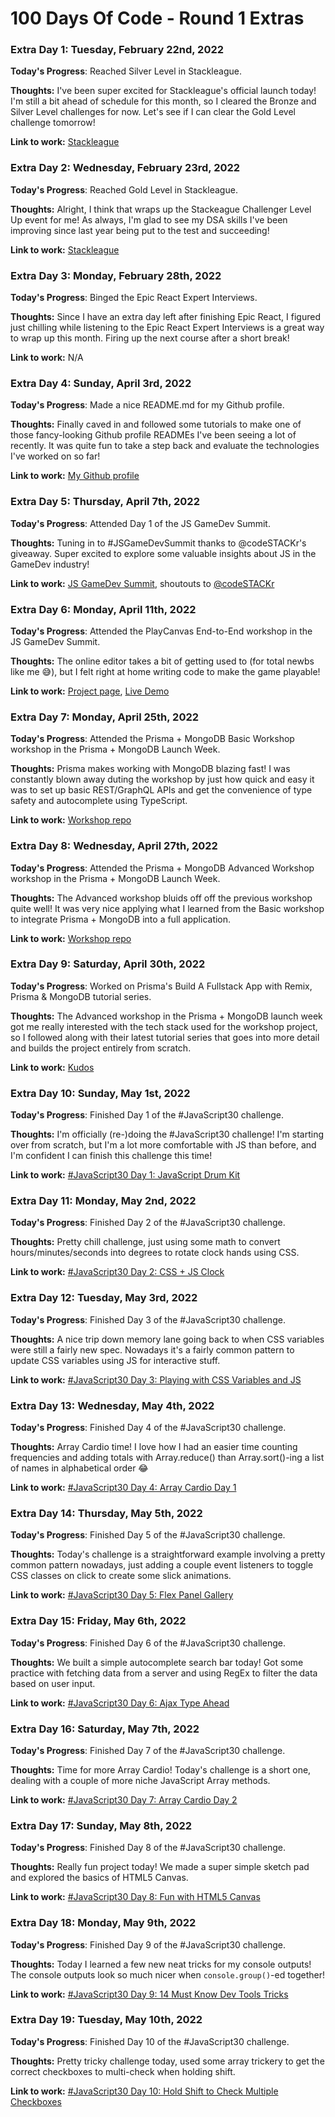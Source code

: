 # 100 Days Of Code - Round 1 Extras

### Extra Day 1: Tuesday, February 22nd, 2022

**Today's Progress**: Reached Silver Level in Stackleague.

**Thoughts:** I've been super excited for Stackleague's official launch today! I'm still a bit ahead of schedule for this month, so I cleared the Bronze and Silver Level challenges for now. Let's see if I can clear the Gold Level challenge tomorrow!

**Link to work:** [Stackleague](https://stackleague.com)

### Extra Day 2: Wednesday, February 23rd, 2022

**Today's Progress**: Reached Gold Level in Stackleague.

**Thoughts:** Alright, I think that wraps up the Stackeague Challenger Level Up event for me! As always, I'm glad to see my DSA skills I've been improving since last year being put to the test and succeeding!

**Link to work:** [Stackleague](https://stackleague.com)

### Extra Day 3: Monday, February 28th, 2022

**Today's Progress**: Binged the Epic React Expert Interviews.

**Thoughts:** Since I have an extra day left after finishing Epic React, I figured just chilling while listening to the Epic React Expert Interviews is a great way to wrap up this month. Firing up the next course after a short break!

**Link to work:** N/A

### Extra Day 4: Sunday, April 3rd, 2022

**Today's Progress**: Made a nice README.md for my Github profile.

**Thoughts:** Finally caved in and followed some tutorials to make one of those fancy-looking Github profile READMEs I've been seeing a lot of recently. It was quite fun to take a step back and evaluate the technologies I've worked on so far!

**Link to work:** [My Github profile](https://github.com/Insidiae)

### Extra Day 5: Thursday, April 7th, 2022

**Today's Progress**: Attended Day 1 of the JS GameDev Summit.

**Thoughts:** Tuning in to #JSGameDevSummit thanks to @codeSTACKr's giveaway. Super excited to explore some valuable insights about JS in the GameDev industry!

**Link to work:** [JS GameDev Summit](https://jsgamedev.com/), shoutouts to [@codeSTACKr](https://twitter.com/codeSTACKr)

### Extra Day 6: Monday, April 11th, 2022

**Today's Progress**: Attended the PlayCanvas End-to-End workshop in the JS GameDev Summit.

**Thoughts:** The online editor takes a bit of getting used to (for total newbs like me 😅), but I felt right at home writing code to make the game playable!

**Link to work:** [Project page](https://playcanvas.com/project/911089/overview/playcanvas-e2e--food-run), [Live Demo](https://playcanv.as/p/VK22ZRCe/)

### Extra Day 7: Monday, April 25th, 2022

**Today's Progress**: Attended the Prisma + MongoDB Basic Workshop workshop in the Prisma + MongoDB Launch Week.

**Thoughts:** Prisma makes working with MongoDB blazing fast! I was constantly blown away duting the workshop by just how quick and easy it was to set up basic REST/GraphQL APIs and get the convenience of type safety and autocomplete using TypeScript.

**Link to work:** [Workshop repo](https://github.com/nikolasburk/prisma-mongodb-workshop)

### Extra Day 8: Wednesday, April 27th, 2022

**Today's Progress**: Attended the Prisma + MongoDB Advanced Workshop workshop in the Prisma + MongoDB Launch Week.

**Thoughts:** The Advanced workshop bluids off off the previous workshop quite well! It was very nice applying what I learned from the Basic workshop to integrate Prisma + MongoDB into a full application.

**Link to work:** [Workshop repo](https://github.com/sabinadams/prisma-mongodb-advanced-workshop)

### Extra Day 9: Saturday, April 30th, 2022

**Today's Progress**: Worked on Prisma's Build A Fullstack App with Remix, Prisma & MongoDB tutorial series.

**Thoughts:** The Advanced workshop in the Prisma + MongoDB launch week got me really interested with the tech stack used for the workshop project, so I followed along with their latest tutorial series that goes into more detail and builds the project entirely from scratch.

**Link to work:** [Kudos](https://github.com/Insidiae/kudos)

### Extra Day 10: Sunday, May 1st, 2022

**Today's Progress**: Finished Day 1 of the #JavaScript30 challenge.

**Thoughts:** I'm officially (re-)doing the #JavaScript30 challenge! I'm starting over from scratch, but I'm a lot more comfortable with JS than before, and I'm confident I can finish this challenge this time!

**Link to work:** [#JavaScript30 Day 1: JavaScript Drum Kit](https://insidiae.github.io/js30/01-drum/index.html)

### Extra Day 11: Monday, May 2nd, 2022

**Today's Progress**: Finished Day 2 of the #JavaScript30 challenge.

**Thoughts:** Pretty chill challenge, just using some math to convert hours/minutes/seconds into degrees to rotate clock hands using CSS.

**Link to work:** [#JavaScript30 Day 2: CSS + JS Clock](https://insidiae.github.io/js30/02-clock/index.html)

### Extra Day 12: Tuesday, May 3rd, 2022

**Today's Progress**: Finished Day 3 of the #JavaScript30 challenge.

**Thoughts:** A nice trip down memory lane going back to when CSS variables were still a fairly new spec. Nowadays it's a fairly common pattern to update CSS variables using JS for interactive stuff.

**Link to work:** [#JavaScript30 Day 3: Playing with CSS Variables and JS](https://insidiae.github.io/js30/03-css-variables/index.html)

### Extra Day 13: Wednesday, May 4th, 2022

**Today's Progress**: Finished Day 4 of the #JavaScript30 challenge.

**Thoughts:** Array Cardio time! I love how I had an easier time counting frequencies and adding totals with Array.reduce() than Array.sort()-ing a list of names in alphabetical order 😂

**Link to work:** [#JavaScript30 Day 4: Array Cardio Day 1](https://insidiae.github.io/js30/04-array-cardio-1/index.html)

### Extra Day 14: Thursday, May 5th, 2022

**Today's Progress**: Finished Day 5 of the #JavaScript30 challenge.

**Thoughts:** Today's challenge is a straightforward example involving a pretty common pattern nowadays, just adding a couple event listeners to toggle CSS classes on click to create some slick animations.

**Link to work:** [#JavaScript30 Day 5: Flex Panel Gallery](https://insidiae.github.io/js30/05-flex-panel-gallery/index.html)

### Extra Day 15: Friday, May 6th, 2022

**Today's Progress**: Finished Day 6 of the #JavaScript30 challenge.

**Thoughts:** We built a simple autocomplete search bar today! Got some practice with fetching data from a server and using RegEx to filter the data based on user input.

**Link to work:** [#JavaScript30 Day 6: Ajax Type Ahead](https://insidiae.github.io/js30/06-ajax-type-ahead/index.html)

### Extra Day 16: Saturday, May 7th, 2022

**Today's Progress**: Finished Day 7 of the #JavaScript30 challenge.

**Thoughts:** Time for more Array Cardio! Today's challenge is a short one, dealing with a couple of more niche JavaScript Array methods.

**Link to work:** [#JavaScript30 Day 7: Array Cardio Day 2](https://insidiae.github.io/js30/07-array-cardio-2/index.html)

### Extra Day 17: Sunday, May 8th, 2022

**Today's Progress**: Finished Day 8 of the #JavaScript30 challenge.

**Thoughts:** Really fun project today! We made a super simple sketch pad and explored the basics of HTML5 Canvas.

**Link to work:** [#JavaScript30 Day 8: Fun with HTML5 Canvas](https://insidiae.github.io/js30/08-html5-canvas-fun/index.html)

### Extra Day 18: Monday, May 9th, 2022

**Today's Progress**: Finished Day 9 of the #JavaScript30 challenge.

**Thoughts:** Today I learned a few new neat tricks for my console outputs! The console outputs look so much nicer when `console.group()`-ed together!

**Link to work:** [#JavaScript30 Day 9: 14 Must Know Dev Tools Tricks](https://insidiae.github.io/js30/09-dev-tools-tricks/index.html)

### Extra Day 19: Tuesday, May 10th, 2022

**Today's Progress**: Finished Day 10 of the #JavaScript30 challenge.

**Thoughts:** Pretty tricky challenge today, used some array trickery to get the correct checkboxes to multi-check when holding shift.

**Link to work:** [#JavaScript30 Day 10: Hold Shift to Check Multiple Checkboxes](https://insidiae.github.io/js30/10-check-multiple-checkboxes/index.html)
